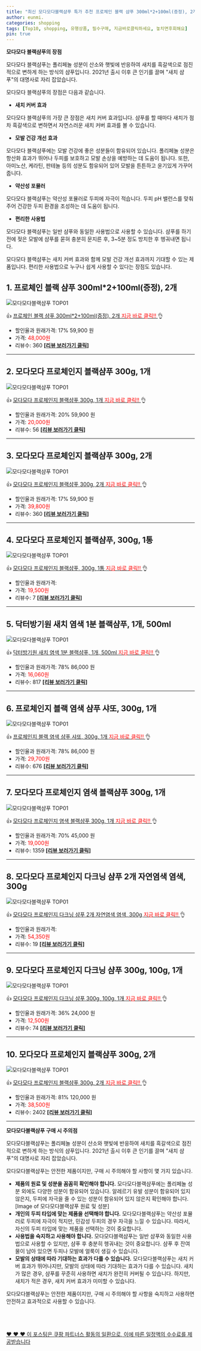 ```yaml
---
title: "최신 모다모다블랙샴푸 특가 추천 프로체인 블랙 샴푸 300ml*2+100ml(증정), 2개 비교 장점"
author: eunmi.
categories: shopping
tags: [Top10, shopping, 유행상품, 필수구매, 지금바로클릭하세요, 놓치면후회해요]
pin: true
---
```

**모다모다 블랙샴푸의 장점**

모다모다 블랙샴푸는 폴리페놀 성분이 산소와 햇빛에 반응하여 새치를 흑갈색으로 점진적으로 변하게 하는 방식의 샴푸입니다. 2021년 출시 이후 큰 인기를 끌며 "새치 샴푸"의 대명사로 자리 잡았습니다.

모다모다 블랙샴푸의 장점은 다음과 같습니다.

* **새치 커버 효과**

모다모다 블랙샴푸의 가장 큰 장점은 새치 커버 효과입니다. 샴푸를 할 때마다 새치가 점차 흑갈색으로 변하면서 자연스러운 새치 커버 효과를 볼 수 있습니다.

* **모발 건강 개선 효과**

모다모다 블랙샴푸에는 모발 건강에 좋은 성분들이 함유되어 있습니다. 폴리페놀 성분은 항산화 효과가 뛰어나 두피를 보호하고 모발 손상을 예방하는 데 도움이 됩니다. 또한, 아미노산, 케라틴, 판테놀 등의 성분도 함유되어 있어 모발을 튼튼하고 윤기있게 가꾸어 줍니다.

* **약산성 포뮬러**

모다모다 블랙샴푸는 약산성 포뮬러로 두피에 자극이 적습니다. 두피 pH 밸런스를 맞춰주어 건강한 두피 환경을 조성하는 데 도움이 됩니다.

* **편리한 사용법**

모다모다 블랙샴푸는 일반 샴푸와 동일한 사용법으로 사용할 수 있습니다. 샴푸를 하기 전에 젖은 모발에 샴푸를 묻혀 충분히 문지른 후, 3~5분 정도 방치한 후 헹궈내면 됩니다.

모다모다 블랙샴푸는 새치 커버 효과와 함께 모발 건강 개선 효과까지 기대할 수 있는 제품입니다. 편리한 사용법으로 누구나 쉽게 사용할 수 있다는 장점도 있습니다.

   

## 1. 프로체인 블랙 샴푸 300ml*2+100ml(증정), 2개

![모다모다블랙샴푸 TOP01](https://thumbnail7.coupangcdn.com/thumbnails/remote/230x230ex/image/vendor_inventory/d83b/6cd8e30853a4ed1d1493eeb4d80df190585391c5381561d1279b54b4fd30.png)


👍 [프로체인 블랙 샴푸 300ml*2+100ml(증정), 2개 <font color=red> 지금 바로 클릭!! </font> ](https://link.coupang.com/re/AFFSDP?lptag=AF3617701&subid=GithubCoopas&pageKey=6613019340&traceid=V0-153&itemId=15003237403&vendorItemId=87647940205) 👌 


- 할인율과 원래가격: 17%  59,900   원
- 가격: <span style='color:red'>48,000원</span>
- 리뷰수: 360  [**[리뷰 보러가기 클릭]**](https://link.coupang.com/re/AFFSDP?lptag=AF3617701&subid=GithubCoopas&pageKey=6613019340&traceid=V0-153&itemId=15003237403&vendorItemId=87647940205)

---


   

## 2. 모다모다 프로체인지 블랙샴푸 300g, 1개

![모다모다블랙샴푸 TOP01](https://thumbnail10.coupangcdn.com/thumbnails/remote/230x230ex/image/vendor_inventory/65c4/2941b32b61a68a54288cd92b369f90f9dbcf37d8a601a6d780b45db79280.png)


👍 [모다모다 프로체인지 블랙샴푸 300g, 1개 <font color=red> 지금 바로 클릭!! </font> ](https://link.coupang.com/re/AFFSDP?lptag=AF3617701&subid=GithubCoopas&pageKey=6690677440&traceid=V0-153&itemId=18551948549&vendorItemId=87647199638) 👌 


- 할인율과 원래가격: 20%  59,900   원
- 가격: <span style='color:red'>20,000원</span>
- 리뷰수: 56  [**[리뷰 보러가기 클릭]**](https://link.coupang.com/re/AFFSDP?lptag=AF3617701&subid=GithubCoopas&pageKey=6690677440&traceid=V0-153&itemId=18551948549&vendorItemId=87647199638)

---


   

## 3. 모다모다 프로체인지 블랙샴푸 300g, 2개

![모다모다블랙샴푸 TOP01](https://thumbnail10.coupangcdn.com/thumbnails/remote/230x230ex/image/vendor_inventory/7b3f/6bca2b8f7b460f7abdd12f66aa2fe6e8f49084e0e499398dc932e265e4e5.png)


👍 [모다모다 프로체인지 블랙샴푸 300g, 2개 <font color=red> 지금 바로 클릭!! </font> ](https://link.coupang.com/re/AFFSDP?lptag=AF3617701&subid=GithubCoopas&pageKey=6690677440&traceid=V0-153&itemId=20262535047&vendorItemId=87646166147) 👌 


- 할인율과 원래가격: 17%  59,900   원
- 가격: <span style='color:red'>39,800원</span>
- 리뷰수: 360  [**[리뷰 보러가기 클릭]**](https://link.coupang.com/re/AFFSDP?lptag=AF3617701&subid=GithubCoopas&pageKey=6690677440&traceid=V0-153&itemId=20262535047&vendorItemId=87646166147)

---


   

## 4. 모다모다 프로체인지 블랙샴푸, 300g, 1통

![모다모다블랙샴푸 TOP01](https://thumbnail7.coupangcdn.com/thumbnails/remote/230x230ex/image/vendor_inventory/0ef1/899365bc77d321a1b885227f8376dea4c5c15705861449444286a35b5d37.jpg)


👍 [모다모다 프로체인지 블랙샴푸, 300g, 1통 <font color=red> 지금 바로 클릭!! </font> ](https://link.coupang.com/re/AFFSDP?lptag=AF3617701&subid=GithubCoopas&pageKey=7689223123&traceid=V0-153&itemId=20558293967&vendorItemId=87634232712) 👌 


- 할인율과 원래가격: 
- 가격: <span style='color:red'>19,500원</span>
- 리뷰수: 7  [**[리뷰 보러가기 클릭]**](https://link.coupang.com/re/AFFSDP?lptag=AF3617701&subid=GithubCoopas&pageKey=7689223123&traceid=V0-153&itemId=20558293967&vendorItemId=87634232712)

---


   

## 5. 닥터방기원 새치 염색 1분 블랙샴푸, 1개, 500ml

![모다모다블랙샴푸 TOP01](https://thumbnail7.coupangcdn.com/thumbnails/remote/230x230ex/image/retail/images/1804547226821669-ee7e2d66-d43a-4a20-8186-8bd9e1a11d12.crdownload)


👍 [닥터방기원 새치 염색 1분 블랙샴푸, 1개, 500ml <font color=red> 지금 바로 클릭!! </font> ](https://link.coupang.com/re/AFFSDP?lptag=AF3617701&subid=GithubCoopas&pageKey=6694522763&traceid=V0-153&itemId=15483059088&vendorItemId=82702478278) 👌 


- 할인율과 원래가격: 78%  86,000   원
- 가격: <span style='color:red'>16,060원</span>
- 리뷰수: 817  [**[리뷰 보러가기 클릭]**](https://link.coupang.com/re/AFFSDP?lptag=AF3617701&subid=GithubCoopas&pageKey=6694522763&traceid=V0-153&itemId=15483059088&vendorItemId=82702478278)

---


   

## 6. 프로체인지 블랙 염색 샴푸 샤또, 300g, 1개

![모다모다블랙샴푸 TOP01](https://thumbnail6.coupangcdn.com/thumbnails/remote/230x230ex/image/vendor_inventory/cf39/45bfcbbf1cf6148b9673fd1ed2b0b623a6cf515f437e962882a8ab7def0d.png)


👍 [프로체인지 블랙 염색 샴푸 샤또, 300g, 1개 <font color=red> 지금 바로 클릭!! </font> ](https://link.coupang.com/re/AFFSDP?lptag=AF3617701&subid=GithubCoopas&pageKey=7502885417&traceid=V0-153&itemId=19643585281&vendorItemId=87625332926) 👌 


- 할인율과 원래가격: 78%  86,000   원
- 가격: <span style='color:red'>29,700원</span>
- 리뷰수: 676  [**[리뷰 보러가기 클릭]**](https://link.coupang.com/re/AFFSDP?lptag=AF3617701&subid=GithubCoopas&pageKey=7502885417&traceid=V0-153&itemId=19643585281&vendorItemId=87625332926)

---


   

## 7. 모다모다 프로체인지 염색 블랙샴푸 300g, 1개

![모다모다블랙샴푸 TOP01](https://thumbnail10.coupangcdn.com/thumbnails/remote/230x230ex/image/vendor_inventory/2c81/255e7a27adaca2fa49c81551d30855b5027db2a124cf4c31859e3a31c3e0.jpg)


👍 [모다모다 프로체인지 염색 블랙샴푸 300g, 1개 <font color=red> 지금 바로 클릭!! </font> ](https://link.coupang.com/re/AFFSDP?lptag=AF3617701&subid=GithubCoopas&pageKey=7693964315&traceid=V0-153&itemId=20582029904&vendorItemId=87646037098) 👌 


- 할인율과 원래가격: 70%  45,000   원
- 가격: <span style='color:red'>19,000원</span>
- 리뷰수: 1359  [**[리뷰 보러가기 클릭]**](https://link.coupang.com/re/AFFSDP?lptag=AF3617701&subid=GithubCoopas&pageKey=7693964315&traceid=V0-153&itemId=20582029904&vendorItemId=87646037098)

---


   

## 8. 모다모다 프로체인지 다크닝 샴푸 2개 자연염색 염색, 300g

![모다모다블랙샴푸 TOP01](https://thumbnail7.coupangcdn.com/thumbnails/remote/230x230ex/image/vendor_inventory/1927/3d919402862102c5231301befd8635ecce22782ee39122d799b04eac0608.png)


👍 [모다모다 프로체인지 다크닝 샴푸 2개 자연염색 염색, 300g <font color=red> 지금 바로 클릭!! </font> ](https://link.coupang.com/re/AFFSDP?lptag=AF3617701&subid=GithubCoopas&pageKey=7689300222&traceid=V0-153&itemId=20558664668&vendorItemId=87685434247) 👌 


- 할인율과 원래가격: 
- 가격: <span style='color:red'>54,350원</span>
- 리뷰수: 19  [**[리뷰 보러가기 클릭]**](https://link.coupang.com/re/AFFSDP?lptag=AF3617701&subid=GithubCoopas&pageKey=7689300222&traceid=V0-153&itemId=20558664668&vendorItemId=87685434247)

---


   

## 9. 모다모다 프로체인지 다크닝 샴푸 300g, 100g, 1개

![모다모다블랙샴푸 TOP01](https://thumbnail9.coupangcdn.com/thumbnails/remote/230x230ex/image/vendor_inventory/6756/79d8f5ced8de24603b7bad1018b7befbbc9411027a3e4b7e5994c88588bb.png)


👍 [모다모다 프로체인지 다크닝 샴푸 300g, 100g, 1개 <font color=red> 지금 바로 클릭!! </font> ](https://link.coupang.com/re/AFFSDP?lptag=AF3617701&subid=GithubCoopas&pageKey=7265862190&traceid=V0-153&itemId=16837443276&vendorItemId=87646434502) 👌 


- 할인율과 원래가격: 36%  24,000   원
- 가격: <span style='color:red'>12,500원</span>
- 리뷰수: 74  [**[리뷰 보러가기 클릭]**](https://link.coupang.com/re/AFFSDP?lptag=AF3617701&subid=GithubCoopas&pageKey=7265862190&traceid=V0-153&itemId=16837443276&vendorItemId=87646434502)

---


   

## 10. 모다모다 프로체인지 블랙샴푸 300g, 2개

![모다모다블랙샴푸 TOP01](https://thumbnail6.coupangcdn.com/thumbnails/remote/230x230ex/image/vendor_inventory/815b/d0b6d7a6fe3e7641231709839bdd4f9953b9a5e2d902b96c0a2a12e2a294.jpg)


👍 [모다모다 프로체인지 블랙샴푸 300g, 2개 <font color=red> 지금 바로 클릭!! </font> ](https://link.coupang.com/re/AFFSDP?lptag=AF3617701&subid=GithubCoopas&pageKey=7689223123&traceid=V0-153&itemId=20557988080&vendorItemId=87633744211) 👌 


- 할인율과 원래가격: 81%  120,000   원
- 가격: <span style='color:red'>38,500원</span>
- 리뷰수: 2402  [**[리뷰 보러가기 클릭]**](https://link.coupang.com/re/AFFSDP?lptag=AF3617701&subid=GithubCoopas&pageKey=7689223123&traceid=V0-153&itemId=20557988080&vendorItemId=87633744211)

---
**모다모다블랙샴푸 구매 시 주의점**

모다모다블랙샴푸는 폴리페놀 성분이 산소와 햇빛에 반응하여 새치를 흑갈색으로 점진적으로 변하게 하는 방식의 샴푸입니다. 2021년 출시 이후 큰 인기를 끌며 "새치 샴푸"의 대명사로 자리 잡았습니다.

모다모다블랙샴푸는 안전한 제품이지만, 구매 시 주의해야 할 사항이 몇 가지 있습니다.

* **제품의 원료 및 성분을 꼼꼼히 확인해야 합니다.** 모다모다블랙샴푸에는 폴리페놀 성분 외에도 다양한 성분이 함유되어 있습니다. 알레르기 유발 성분이 함유되어 있지 않은지, 두피에 자극을 줄 수 있는 성분이 함유되어 있지 않은지 확인해야 합니다.
[Image of 모다모다블랙샴푸 원료 및 성분]
* **개인의 두피 타입에 맞는 제품을 선택해야 합니다.** 모다모다블랙샴푸는 약산성 포뮬러로 두피에 자극이 적지만, 민감성 두피의 경우 자극을 느낄 수 있습니다. 따라서, 자신의 두피 타입에 맞는 제품을 선택하는 것이 중요합니다.
* **사용법을 숙지하고 사용해야 합니다.** 모다모다블랙샴푸는 일반 샴푸와 동일한 사용법으로 사용할 수 있지만, 샴푸 후 충분히 헹궈내는 것이 중요합니다. 샴푸 후 잔여물이 남아 있으면 두피나 모발에 얼룩이 생길 수 있습니다.
* **모발의 상태에 따라 기대하는 효과가 다를 수 있습니다.** 모다모다블랙샴푸는 새치 커버 효과가 뛰어나지만, 모발의 상태에 따라 기대하는 효과가 다를 수 있습니다. 새치가 많은 경우, 샴푸를 꾸준히 사용하면 새치가 완전히 커버될 수 있습니다. 하지만, 새치가 적은 경우, 새치 커버 효과가 미미할 수 있습니다.

모다모다블랙샴푸는 안전한 제품이지만, 구매 시 주의해야 할 사항을 숙지하고 사용하면 안전하고 효과적으로 사용할 수 있습니다.<br><br><br><br><br> [ ❤ ❤ ❤ 이 포스팅은 쿠팡 파트너스 활동의 일환으로, 이에 따른 일정액의 수수료를 제공받습니다](https://link.coupang.com/a/bcEFyh)